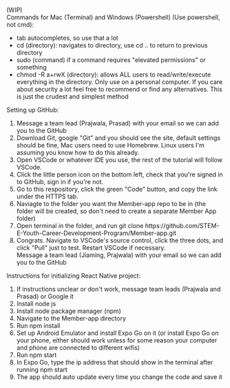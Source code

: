 (WIP)  
Commands for Mac (Terminal) and Windows (Powershell) (Use powershell, not cmd):
<ul>
    <li>tab autocompletes, so use that a lot</li>
    <li>cd (directory): navigates to directory, use cd .. to return to previous directory</li>
    <li>sudo (command) if a command requires "elevated permissions" or something</li>
    <li>chmod -R a+rwX (directory): allows ALL users to read/write/execute everything in the directory. Only use on a personal computer. If you care about security a lot feel free to recommend or find any alternatives. This is just the crudest and simplest method</li>
</ul>

Setting up GitHub:
<ol>
    <li>Message a team lead (Prajwala, Prasad) with your email so we can add you to the GitHub</li>
    <li>Download Git, google "Git" and you should see the site, default settings should be fine, Mac users need to use Homebrew. Linux users I'm assuming you know how to do this already.</li>
    <li>Open VSCode or whatever IDE you use, the rest of the tutorial will follow VSCode.</li>
    <li>Click the little person icon on the bottom left, check that you're signed in to GitHub, sign in if you're not.</li>
    <li>Go to this respository, click the green "Code" button, and copy the link under the HTTPS tab.</li>
    <li>Naviagte to the folder you want the Member-app repo to be in (the folder will be created, so don't need to create a separate Member App folder)</li>
    <li>Open terminal in the folder, and run git clone https://github.com/STEM-E-Youth-Career-Development-Program/Member-app.git</li>
    <li>Congrats. Navigate to VSCode's source control, click the three dots, and click "Pull" just to test. Restart VSCode if necessary.</li>Message a team lead (Jiaming, Prajwala) with your email so we can add you to the GitHub</li>
</ol>

Instructions for initializing React Native project:
<ol>
    <li>If instructions unclear or don't work, message team leads (Prajwala and Prasad) or Google it  </li>
    <li>Install node js </li>
    <li>Install node package manager (npm) </li>
    <li>Navigate to the Member-app directory</li>
    <li>Run npm install</li>
    <li>Set up Android Emulator and install Expo Go on it (or install Expo Go on your phone, either should work unless for some reason your computer and phone are connected to different wifis)</li>
    <li>Run npm start</li>
    <li>In Expo Go, type the ip address that should show in the terminal after running npm start </li>
    <li>The app should auto update every time you change the code and save it</li>  
</ol>

